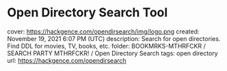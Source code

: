# Open Directory Search Tool

cover: https://hackgence.com/opendirsearch/img/logo.png
created: November 19, 2021 6:07 PM (UTC)
description: Search for open directories. Find DDL for movies, TV, books, etc.
folder: BOOKMRKS-MTHRFCKR / SEARCH PARTY MTHRFCKR! / Open Directory Search
tags: open directory
url: https://hackgence.com/opendirsearch
